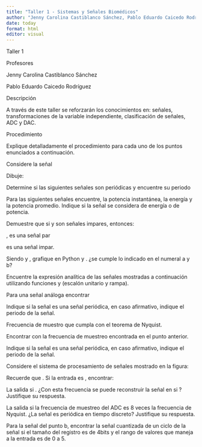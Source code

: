 ```yaml
---
title: "Taller 1 - Sistemas y Señales Biomédicos"
author: "Jenny Carolina Castiblanco Sánchez, Pablo Eduardo Caicedo Rodríguez"
date: today
format: html
editor: visual
---
```






Taller 1

Profesores

Jenny Carolina Castiblanco Sánchez

Pablo Eduardo Caicedo Rodríguez

Descripción

A través de este taller se reforzarán los conocimientos en: señales, transformaciones de la variable independiente, clasificación de señales, ADC y DAC.

Procedimiento

Explique detalladamente el procedimiento para cada uno de los puntos enunciados a continuación.

Considere la señal

Dibuje:

Determine si las siguientes señales son periódicas y encuentre su periodo

Para las siguientes señales encuentre, la potencia instantánea, la energía y la potencia promedio. Indique si la señal se considera de energía o de potencia.

Demuestre que si  y  son señales impares, entonces:

, es una señal par

es una señal impar.

Siendo  y , grafique en Python  y . ¿se cumple lo indicado en el numeral a y b?

Encuentre la expresión analítica de las señales mostradas a continuación utilizando funciones  y  (escalón unitario y rampa).

Para una señal análoga   encontrar

Indique si la señal  es una señal periódica, en caso afirmativo, indique el periodo de la señal.

Frecuencia de muestro que cumpla con el teorema de Nyquist.

Encontrar  con la frecuencia de muestreo encontrada en el punto anterior.

Indique si la señal   es una señal periódica, en caso afirmativo, indique el periodo de la señal.

Considere el sistema de procesamiento de señales mostrado en la figura:

Recuerde que . Si la entrada es , encontrar:

La salida  si . ¿Con esta frecuencia se puede reconstruir la señal  en  si ? Justifique su respuesta.

La salida  si la frecuencia de muestreo del ADC es 8 veces la frecuencia de Nyquist. ¿La señal es periódica en tiempo discreto? Justifique su respuesta.

Para la señal del punto b, encontrar la señal cuantizada de un ciclo de la señal si el tamaño del registro es de 4bits y el rango de valores que maneja a la entrada es de 0 a 5.
